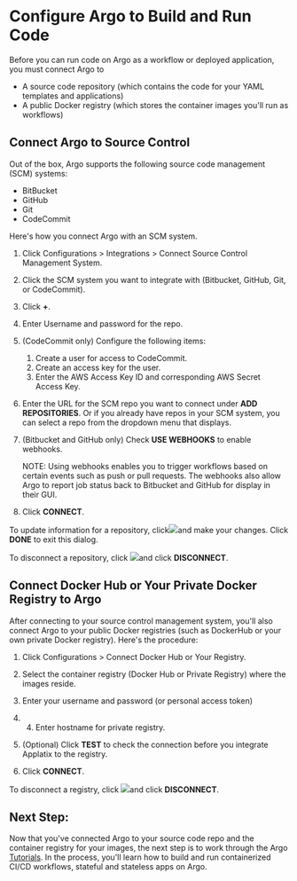 # Configure <span class="GeneralKubernetes Cluster with Argo">Argo</span> to Build and Run Code

Before you can run code on <span class="GeneralKubernetes Cluster with Argo">Argo</span> as a workflow or deployed application, you must connect <span class="GeneralApplatix Platform Name">Argo</span> to

*   A source code repository (which contains the code for your <span class="GeneralYAML template">YAML template</span>s and applications)
*   A public Docker registry (which stores the container images you'll run as workflows)

## Connect <span class="GeneralApplatix Platform Name">Argo</span> to Source Control

Out of the box, <span class="GeneralApplatix Platform Name">Argo</span> supports the following source code management (SCM) systems:

*   BitBucket
*   GitHub
*   Git
*   CodeCommit

Here's how you connect <span class="GeneralApplatix Platform Name">Argo</span> with an SCM system.

1.  Click <span class="UI_element">Configurations</span> > <span class="UI_element">Integrations</span> > <span class="UI_element">Connect Source Control Management System</span>.

2.  Click the SCM system you want to integrate with (Bitbucket, GitHub, Git, or CodeCommit).
3.  Click **+**.

4.  Enter Username and password for the repo.
5.  (CodeCommit only) Configure the following items:

    1.  Create a user for access to CodeCommit.
    2.  Create an access key for the user.
    3.  Enter the <span class="UI_element">AWS Access Key ID</span> and corresponding <span class="UI_element">AWS Secret Access Key</span>.
6.  Enter the URL for the SCM repo you want to connect under **ADD REPOSITORIES**. Or if you already have repos in your SCM system, you can select a repo from the dropdown menu that displays.
7.  (Bitbucket and GitHub only) Check **USE WEBHOOKS** to enable webhooks.

    NOTE: Using webhooks enables you to trigger workflows based on certain events such as push or pull requests. The webhooks also allow <span class="GeneralApplatix Platform Name">Argo</span> to report job status back to Bitbucket and GitHub for display in their GUI.

8.  Click **CONNECT**.

To update information for a repository, click![](resources/images/pencil_4_editing.png)and make your changes. Click **DONE** to exit this dialog.

To disconnect a repository, click ![](resources/images/pencil_4_editing.png)and click **DISCONNECT**.

## Connect Docker Hub or Your Private Docker Registry to <span class="GeneralApplatix Platform Name">Argo</span>

After connecting to your source control management system, you'll also connect <span class="GeneralApplatix Platform Name">Argo</span> to your public Docker registries (such as DockerHub or your own private Docker registry). Here's the procedure:

1.  Click <span class="UI_element">Configurations</span> > <span class="UI_element">Connect Docker Hub or Your Registry</span>.

2.  Select the container registry (Docker Hub or Private Registry) where the images reside.
3.  Enter your username and password (or personal access token)
4.  4. Enter hostname for private registry.

5.  (Optional) Click **TEST** to check the connection before you integrate Applatix to the registry.
6.  Click **CONNECT**.

To disconnect a registry, click ![](resources/images/pencil_4_editing.png)and click **DISCONNECT**.

## Next Step:

Now that you've connected <span class="GeneralApplatix Platform Name">Argo</span> to your source code repo and the container registry for your images, the next step is to work through the <span class="GeneralApplatix Platform Name">Argo</span> [Tutorials](#/docs;doc=yaml%2Fusing_the_yaml_dsl.md). In the process, you'll learn how to build and run containerized CI/CD workflows, stateful and stateless apps on <span class="GeneralApplatix Platform Name">Argo</span>.